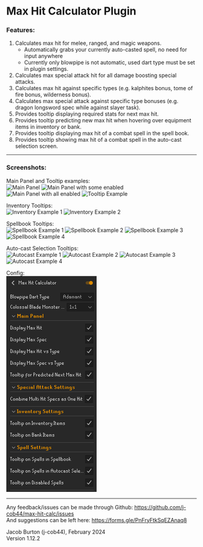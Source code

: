 # Max Hit Calculator Plugin

### Features:
1. Calculates max hit for melee, ranged, and magic weapons.
   - Automatically grabs your currently auto-casted spell, no need for input anywhere
   - Currently only blowpipe is not automatic, used dart type must be set in plugin settings.
2. Calculates max special attack hit for all damage boosting special attacks.
3. Calculates max hit against specific types (e.g. kalphites bonus, tome of fire bonus, wilderness bonus).
4. Calculates max special attack against specific type bonuses (e.g. dragon longsword spec while against slayer task).
5. Provides tooltip displaying required stats for next max hit.
6. Provides tooltip predicting new max hit when hovering over equipment items in inventory or bank.
7. Provides tooltip displaying max hit of a combat spell in the spell book.
8. Provides tooltip showing max hit of a combat spell in the auto-cast selection screen.

<hr>

### Screenshots:
Main Panel and Tooltip examples: <br>
![Main Panel](/assets/normal_panel_example.png)
![Main Panel with some enabled](/assets/some_panel_example.png)
![Main Panel with all enabled](/assets/full_panel_example.png)
![Tooltip Example](/assets/tooltip_example.png) <br>

Inventory Tooltips: <br>
![Inventory Example 1](/assets/inventory_example1.png)
![Inventory Example 2](/assets/inventory_example2.png) <br>

Spellbook Tooltips: <br>
![Spellbook Example 1](/assets/spellbook_example1.png)
![Spellbook Example 2](/assets/spellbook_example2.png)
![Spellbook Example 3](/assets/spellbook_example3.png)
![Spellbook Example 4](/assets/spellbook_example4.png)<br>

Auto-cast Selection Tooltips: <br>
![Autocast Example 1](/assets/ac_selection_example1.png)
![Autocast Example 2](/assets/ac_selection_example2.png)
![Autocast Example 3](/assets/ac_selection_example3.png)
![Autocast Example 4](/assets/ac_selection_example4.png)<br>

Config: <br>
![Config Example](/assets/settings_example.png)<br>

<hr>

Any feedback/issues can be made through Github: https://github.com/j-cob44/max-hit-calc/issues <br>
And suggestions can be left here: https://forms.gle/PnFryFtkSqEZAnaq8 <br>

Jacob Burton (j-cob44), February 2024 <br>
Version 1.12.2
